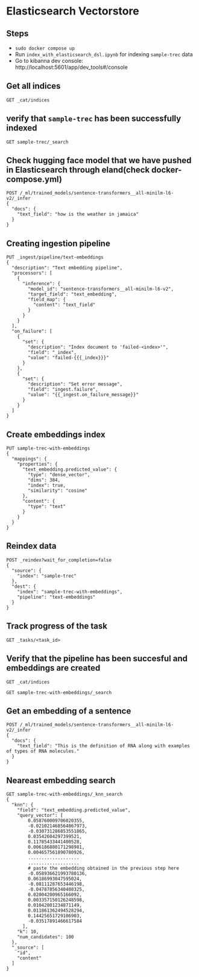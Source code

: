 # Elasticsearch Vectorstore

## Steps
* `sudo docker compose up`
* Run `index_with_elasticsearch_dsl.ipynb` for indexing `sample-trec` data
* Go to kibanna dev console: http://localhost:5601/app/dev_tools#/console

## Get all indices
```
GET _cat/indices
```

## verify that `sample-trec` has been successfully indexed
```
GET sample-trec/_search
```

## Check hugging face model that we have pushed in Elasticsearch through eland(check docker-compose.yml)
```
POST /_ml/trained_models/sentence-transformers__all-minilm-l6-v2/_infer
{
  "docs": {
    "text_field": "how is the weather in jamaica"
  }
}
```


## Creating ingestion pipeline
```
PUT _ingest/pipeline/text-embeddings
{
  "description": "Text embedding pipeline",
  "processors": [
    {
      "inference": {
        "model_id": "sentence-transformers__all-minilm-l6-v2",
        "target_field": "text_embedding",
        "field_map": {
          "content": "text_field"
        }
      }
    }
  ],
  "on_failure": [
    {
      "set": {
        "description": "Index document to 'failed-<index>'",
        "field": "_index",
        "value": "failed-{{{_index}}}"
      }
    },
    {
      "set": {
        "description": "Set error message",
        "field": "ingest.failure",
        "value": "{{_ingest.on_failure_message}}"
      }
    }
  ]
}
```

## Create embeddings index
```
PUT sample-trec-with-embeddings
{
  "mappings": {
    "properties": {
      "text_embedding.predicted_value": {
        "type": "dense_vector",
        "dims": 384,
        "index": true,
        "similarity": "cosine"
      },
      "content": {
        "type": "text"
      }
    }
  }
}
```

## Reindex data
```
POST _reindex?wait_for_completion=false
{
  "source": {
    "index": "sample-trec"
  },
  "dest": {
    "index": "sample-trec-with-embeddings",
    "pipeline": "text-embeddings"
  }
}
```

## Track progress of the task
```
GET _tasks/<task_id>
```

## Verify that the pipeline has been succesful and embeddings are created

```
GET _cat/indices
```

```
GET sample-trec-with-embeddings/_search
```

## Get an embedding of a sentence
```
POST /_ml/trained_models/sentence-transformers__all-minilm-l6-v2/_infer
{
  "docs": {
    "text_field": "This is the definition of RNA along with examples of types of RNA molecules."
  }
}
```

## Neareast embedding search
```
GET sample-trec-with-embeddings/_knn_search
{
  "knn": {
    "field": "text_embedding.predicted_value",
    "query_vector": [
        0.058760009706020355,
        -0.021021468564867973,
        -0.030731286853551865,
        0.03542604297399521,
        0.11785433441400528,
        0.006186880171298981,
        0.004657561890780926,
        ...................
        ...................
        # paste the embedding obtained in the previous step here
        -0.058936621993780136,
        0.06186993047595024,
        -0.08111287653446198,
        -0.04787856340408325,
        0.02004200965166092,
        0.003357150126248598,
        0.01042801234871149,
        0.011861362494528294,
        0.14425651729106903,
        -0.03517891466617584
      ],
    "k": 10,
    "num_candidates": 100
  },
  "_source": [
    "id",
    "content"
  ]
}
```